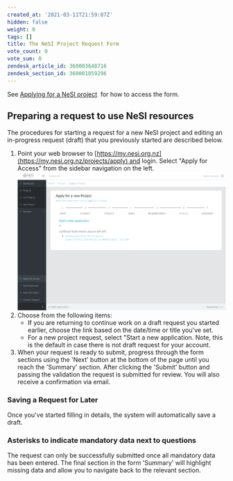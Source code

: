 ```yaml
---
created_at: '2021-03-11T21:59:07Z'
hidden: false
weight: 0
tags: []
title: The NeSI Project Request Form
vote_count: 0
vote_sum: 0
zendesk_article_id: 360003648716
zendesk_section_id: 360001059296
---
```


See [Applying for a NeSI project](../../Getting_Started/Accounts-Projects_and_Allocations/Applying_for_a_new_NeSI_project.md) 
for how to access the form.

## Preparing a request to use NeSI resources

The procedures for starting a request for a new NeSI project and editing
an in-progress request (draft) that you previously started are described
below.

1. Point your web browser to
    [https://my.nesi.org.nz](https://my.nesi.org.nz/projects/apply) and
    login. Select "Apply for Access" from the sidebar navigation on the
    left.  
    ![mceclip1.png](../../assets/images/The_NeSI_Project_Request_Form.png)
2. Choose from the following items:
    - If you are returning to continue work on a draft request you
        started earlier, choose the link based on the date/time or title
        you've set.
    - For a new project request, select "Start a new
        application. Note, this is the default in case there is not
        draft request for your account.
3. When your request is ready to submit, progress through the form
    sections using the 'Next' button at the bottom of the page until you
    reach the 'Summary' section. After clicking the 'Submit' button and
    passing the validation the request is submitted for review. You will
    also receive a confirmation via email.

### Saving a Request for Later

Once you've started filling in details, the system will automatically
save a draft.

### Asterisks to indicate mandatory data next to questions

The request can only be successfully submitted once all mandatory data
has been entered. The final section in the form 'Summary' will highlight
missing data and allow you to navigate back to the relevant section.
 